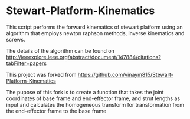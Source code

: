 # Stewart-Platform-Kinematics

This script performs the forward kinematics of stewart platform using an
algorithm that employs newton raphson methods, inverse kinematics and screws.

The details of the algorithm can be found on 
http://ieeexplore.ieee.org/abstract/document/147884/citations?tabFilter=papers

This project was forked from https://github.com/vinaym815/Stewart-Platform-Kinematics

The pupose of this fork is to create a function that takes the joint coordinates of base 
frame and end-effector frame, and strut lengths as input and calculates the homogeneous transform 
for transformation from the end-effector frame to the base frame
